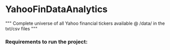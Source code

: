 # YahooFinDataAnalytics

"""
Complete universe of all Yahoo financial tickers available @ /data/ in the txt/csv files
"""
### Requirements to run the project:
